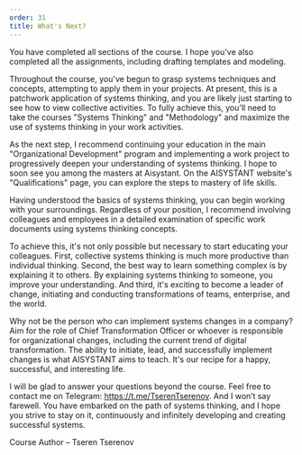 ```yaml
---
order: 31
title: What's Next?
---
```


You have completed all sections of the course. I hope you've also completed all the assignments, including drafting templates and modeling.

Throughout the course, you've begun to grasp systems techniques and concepts, attempting to apply them in your projects. At present, this is a patchwork application of systems thinking, and you are likely just starting to see how to view collective activities. To fully achieve this, you'll need to take the courses "Systems Thinking" and "Methodology" and maximize the use of systems thinking in your work activities.

As the next step, I recommend continuing your education in the main "Organizational Development" program and implementing a work project to progressively deepen your understanding of systems thinking. I hope to soon see you among the masters at Aisystant. On the AISYSTANT website's "Qualifications" page, you can explore the steps to mastery of life skills.

Having understood the basics of systems thinking, you can begin working with your surroundings. Regardless of your position, I recommend involving colleagues and employees in a detailed examination of specific work documents using systems thinking concepts.

To achieve this, it's not only possible but necessary to start educating your colleagues. First, collective systems thinking is much more productive than individual thinking. Second, the best way to learn something complex is by explaining it to others. By explaining systems thinking to someone, you improve your understanding. And third, it's exciting to become a leader of change, initiating and conducting transformations of teams, enterprise, and the world.

Why not be the person who can implement systems changes in a company? Aim for the role of Chief Transformation Officer or whoever is responsible for organizational changes, including the current trend of digital transformation. The ability to initiate, lead, and successfully implement changes is what AISYSTANT aims to teach. It's our recipe for a happy, successful, and interesting life.

I will be glad to answer your questions beyond the course. Feel free to contact me on Telegram: <https://t.me/TserenTserenov>. And I won’t say farewell. You have embarked on the path of systems thinking, and I hope you strive to stay on it, continuously and infinitely developing and creating successful systems.

Course Author – Tseren Tserenov